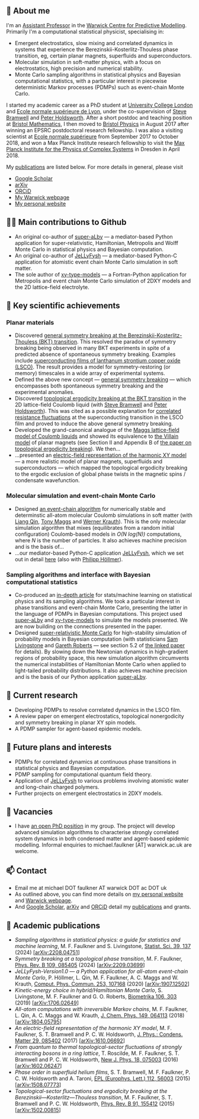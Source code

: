 ## 👋 About me

I'm an [Assistant Professor](https://warwick.ac.uk/fac/sci/eng/people/michael_faulkner/) in the [Warwick Centre for Predictive Modelling](https://warwick.ac.uk/fac/sci/wcpm/).  Primarily I'm a computational statistical physicist, specialising in:
- Emergent electrostatics, slow mixing and correlated dynamics in systems that experience the Berezinskii-Kosterlitz-Thouless phase transition, eg, certain planar magnets, superfluids and superconductors.
- Molecular simulation in soft-matter physics, with a focus on electrostatics, high precision and numerical stability.
- Monte Carlo sampling algorithms in statistical physics and Bayesian computational statistics, with a particular interest in piecewise deterministic Markov processes (PDMPs) such as event-chain Monte Carlo.

I started my academic career as a PhD student at [University College London](https://www.ucl.ac.uk/condensed-matter-material-physics/) and [Ecole normale supérieure de Lyon](http://www.ens-lyon.fr/PHYSIQUE/teams/physique-theorique/research-topics/statistical-physics), under the co-supervision of [Steve Bramwell](https://www.ucl.ac.uk/physics-astronomy/people/professor-steven-bramwell) and [Peter Holdsworth](http://www.ens-lyon.fr/en/research/honors-and-awards/peter-holdsworth-physicist-laboratoire-de-physique).  After a short postdoc and teaching position at [Bristol Mathematics](https://www.bristol.ac.uk/maths/), I then moved to [Bristol Physics](https://www.bristol.ac.uk/physics/research/theory/) in August 2017 after winning an EPSRC postdoctoral research fellowship.  I was also a visiting scientist at [Ecole normale supérieure](http://www.phys.ens.fr/?lang=fr) from September 2017 to October 2018, and won a Max Planck Institute research fellowship to visit the [Max Planck Institute for the Physics of Complex Systems](https://www.pks.mpg.de) in Dresden in April 2018.

My [publications](https://github.com/michaelfaulkner#--academic-publications) are listed below. For more details in general, please visit 
- [Google Scholar](https://scholar.google.com/citations?user=wDxigWUAAAAJ&hl=fr&oi=sra)
- [arXiv](https://arxiv.org/search/?searchtype=author&query=Faulkner%2C+M+F)
- [ORCiD](https://orcid.org/0000-0002-9116-2878)
- [My Warwick webpage](https://warwick.ac.uk/fac/sci/eng/people/michael_faulkner/)
- [My personal website](https://michaelfaulkner.github.io)

## 👨‍🔧  Main contributions to Github 
- An original co-author of [super-aLby](https://github.com/michaelfaulkner/super-aLby) — a mediator-based Python application for super-relativistic, Hamiltonian, Metropolis and Wolff Monte Carlo in statistical physics and Bayesian computation.
- An original co-author of [JeLLyFysh](https://github.com/jellyfysh/JeLLyFysh) — a mediator-based Python-C application for atomistic event chain Monte Carlo simulation in soft matter.
- The sole author of [xy-type-models](https://github.com/michaelfaulkner/xy-type-models) — a Fortran-Python application for Metropolis and event chain Monte Carlo simulation of 2DXY models and the 2D lattice-field electrolyte.

## 🔑 Key scientific achievements
### Planar materials
- Discovered [general symmetry breaking at the Berezinskii-Kosterlitz-Thouless (BKT) transition](https://doi.org/10.1103/PhysRevB.109.085405).  This resolved the paradox of symmetry breaking being observed in many BKT experiments in spite of a predicted absence of spontaneous symmetry breaking.  Examples include [superconducting films of lanthanum strontium copper oxide (LSCO)](https://journals.aps.org/prb/abstract/10.1103/PhysRevB.94.134503).  The result provides a model for symmetry-restoring (or memory) timescales in a wide array of experimental systems.
- Defined the above new concept — [general symmetry breaking](https://doi.org/10.1103/PhysRevB.109.085405) — which encompasses both spontaneous symmetry breaking and the experimental anomalies.
- Discovered [topological ergodicity breaking at the BKT transition](https://journals.aps.org/prb/abstract/10.1103/PhysRevB.91.155412) in the 2D lattice-field Coulomb liquid (with [Steve Bramwell](https://www.ucl.ac.uk/physics-astronomy/people/professor-steven-bramwell) and [Peter Holdsworth](http://www.ens-lyon.fr/en/research/honors-and-awards/peter-holdsworth-physicist-laboratoire-de-physique)).  This was cited as a possible explanation for [correlated resistance fluctuations](https://journals.aps.org/prb/abstract/10.1103/PhysRevB.94.134503) at the superconducting transition in the LSCO film and proved to induce the above general symmetry breaking.
- Developed the grand-canonical analogue of the [Maggs lattice-field model of Coulomb liquids](https://doi.org/10.1103/PhysRevLett.88.196402) and showed its equivalence to [the Villain model](https://doi.org/10.1051/jphys:01975003606058100) of planar magnets (see Section II and Appendix B of [the paper on topological ergodicity breaking](https://journals.aps.org/prb/abstract/10.1103/PhysRevB.91.155412)).  We then...
- ...presented an [electric-field representation of the harmonic XY model](https://doi.org/10.1088/1361-648X/aa523f) — a more realistic model of planar magnets, superfluids and superconductors — which mapped the topological ergodicity breaking to the ergodic exclusion of global phase twists in the magnetic spins / condensate wavefunction.

### Molecular simulation and event-chain Monte Carlo
- Designed [an event-chain algorithm](https://doi.org/10.1063/1.5036638) for numerically stable and determinstic all-atom molecular Coulomb simulations in soft matter (with [Liang Qin](https://scholar.google.com/citations?user=rGW6nKUAAAAJ), [Tony Maggs](https://turner.pct.espci.fr/~amaggs/index2.html) and [Werner Krauth](http://www.lps.ens.fr/~krauth/index.php/Main_Page)).  This is the only molecular simulation algorithm that mixes (equilibrates from a random initial configuration) Coulomb-based models in *O(N log(N))* computations, where *N* is the number of particles.  It also achieves machine precision and is the basis of...
- ...our mediator-based Python-C application [JeLLyFysh](https://github.com/jellyfysh/JeLLyFysh), which we set out in detail [here](https://doi.org/10.1016/j.cpc.2020.107168) (also with [Philipp Höllmer](https://scholar.google.com/citations?user=TzZkSGMAAAAJ&hl=fr&oi=sra)).

### Sampling algorithms and interface with Bayesian computational statistics
- Co-produced an [in-depth article](https://arxiv.org/abs/2208.04751) for stats/machine learning on statistical physics and its sampling algorithms.  We took a particular interest in phase transitions and event-chain Monte Carlo, presenting the latter in the language of PDMPs in Bayesian computations.  This project used [super-aLby](https://github.com/michaelfaulkner/super-aLby) and [xy-type-models](https://github.com/michaelfaulkner/xy-type-models) to simulate the models presented.  We are now building on the connections presented in the paper.
- Designed [super-relativistic Monte Carlo](https://doi.org/10.1093/biomet/asz013) for high-stability simulation of probability models in Bayesian computation (with statisticians [Sam Livingstone](https://www.ucl.ac.uk/statistics/department-information/staff/dr-samuel-livingstone) and [Gareth Roberts](https://warwick.ac.uk/fac/sci/statistics/staff/academic-research/roberts/) — see section 5.2 of [the linked paper](https://doi.org/10.1093/biomet/asz013) for details).  By slowing down the Newtonian dynamics in high-gradient regions of probability space, this new simulation algorithm circumvents the numerical instabilities of Hamiltonian Monte Carlo when applied to light-tailed probability distributions.  It also achieves machine precision and is the basis of our Python application [super-aLby](https://github.com/michaelfaulkner/super-aLby).

## 🔭  Current research
- Developing PDMPs to resolve correlated dynamics in the LSCO film.
- A review paper on emergent electrostatics, topological nonergodicity and symmetry breaking in planar XY spin models.
- A PDMP sampler for agent-based epidemic models.

## 🌱  Future plans and interests
- PDMPs for correlated dynamics at continuous phase transitions in statistical physics and Bayesian computation.
- PDMP sampling for computational quantum field theory.
- Application of [JeLLyFysh](https://github.com/jellyfysh/JeLLyFysh) to various problems involving atomistic water and long-chain charged polymers.
- Further projects on emergent electrostatics in 2DXY models.

## 🚀 Vacancies
- I have [an open PhD position](https://warwick.ac.uk/fac/sci/hetsys/themes/projectopportunities/hp2024-10/) in my group.  The project will develop advanced simulation algorithms to characterise strongly correlated system dynamics in both condensed matter and agent-based epidemic modelling.  Informal enquiries to michael.faulkner [AT] warwick.ac.uk are welcome.

## 📫  Contact
- Email me at michael DOT faulkner AT warwick DOT ac DOT uk
- As outlined above, you can find more details on [my personal website](https://michaelfaulkner.github.io) and [Warwick webpage](https://warwick.ac.uk/fac/sci/eng/people/michael_faulkner/).
- And [Google Scholar](https://scholar.google.com/citations?user=wDxigWUAAAAJ&hl=fr&oi=sra), [arXiv](https://arxiv.org/search/?searchtype=author&query=Faulkner%2C+M+F) and [ORCiD](https://orcid.org/0000-0002-9116-2878) detail my [publications](https://github.com/michaelfaulkner#--academic-publications) and grants.

## 📜  Academic publications
- *Sampling algorithms in statistical physics: a guide for statistics and machine learning*, M. F. Faulkner and S. Livingstone, [Statist. Sci. 39, 137](https://doi.org/10.1214/23-STS893) (2024) [[arXiv:2208.04751](https://arxiv.org/abs/2208.04751)]
- *Symmetry breaking at a topological phase transition*, M. F. Faulkner, [Phys. Rev. B 109, 085405](https://doi.org/10.1103/PhysRevB.109.085405) (2024) [[arXiv:2209.03699](https://arxiv.org/abs/2209.03699)]
- *JeLLyFysh-Version1.0 — a Python application for all-atom event-chain Monte Carlo*, P. Höllmer, L. Qin, M. F. Faulkner, A. C. Maggs and W. Krauth, [Comput. Phys. Commun. 253, 107168](https://doi.org/10.1016/j.cpc.2020.107168) (2020) [[arXiv:1907.12502](https://arxiv.org/abs/1907.12502)]
- *Kinetic-energy choice in hybrid/Hamiltonian Monte Carlo*, S. Livingstone, M. F. Faulkner and G. O. Roberts, [Biometrika 106, 303](https://doi.org/10.1093/biomet/asz013) (2019) [[arXiv:1706.02649](https://arxiv.org/abs/1706.02649)]
- *All-atom computations with irreversible Markov chains*, M. F. Faulkner, L. Qin, A. C. Maggs and W. Krauth, [J. Chem. Phys. 149, 064113](https://doi.org/10.1063/1.5036638) (2018) [[arXiv:1804.05795](https://arxiv.org/abs/1804.05795)]
- *An electric-field representation of the harmonic XY model*, M. F. Faulkner, S. T. Bramwell and P. C. W. Holdsworth, [J. Phys.: Condens. Matter 29, 085402](https://doi.org/10.1088/1361-648X/aa523f) (2017) [[arXiv:1610.06692](https://arxiv.org/abs/1610.06692)]
- *From quantum to thermal topological-sector fluctuations of strongly interacting bosons in a ring lattice*, T. Roscilde, M. F. Faulkner, S. T. Bramwell and P. C. W. Holdsworth, [New J. Phys. 18, 075003](https://doi.org/10.1088/1367-2630/18/7/075003) (2016) [[arXiv:1602.06247](https://arxiv.org/abs/1602.06247)]
- *Phase order in superfluid helium films*, S. T. Bramwell, M. F. Faulkner, P. C. W. Holdsworth and A. Taroni, [EPL (Europhys. Lett.) 112, 56003](https://doi.org/10.1209/0295-5075/112/56003) (2015) [[arXiv:1508.07773](https://arxiv.org/abs/1508.07773)]
- *Topological-sector fluctuations and ergodicity breaking at the Berezinskii—Kosterlitz—Thouless transition*, M. F. Faulkner, S. T. Bramwell and P. C. W. Holdsworth, [Phys. Rev. B 91, 155412](https://doi.org/10.1103/PhysRevB.91.155412) (2015) [[arXiv:1502.00815](https://arxiv.org/abs/1502.00815)]
